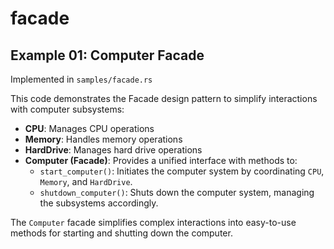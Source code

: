 # facade

## Example 01: Computer Facade

Implemented in `samples/facade.rs`

This code demonstrates the Facade design pattern to simplify interactions with computer subsystems:

- **CPU**: Manages CPU operations
- **Memory**: Handles memory operations
- **HardDrive**: Manages hard drive operations
- **Computer (Facade)**: Provides a unified interface with methods to:
  - `start_computer()`: Initiates the computer system by coordinating `CPU`, `Memory`, and `HardDrive`.
  - `shutdown_computer()`: Shuts down the computer system, managing the subsystems accordingly.

The `Computer` facade simplifies complex interactions into easy-to-use methods for starting and shutting down the computer.
